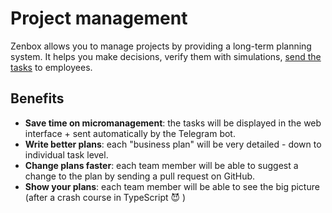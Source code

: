 # Project management

Zenbox allows you to manage projects by providing a long-term planning system. It helps you make decisions, verify them with simulations, [send the tasks](TaskManagement.md) to employees.

## Benefits

* **Save time on micromanagement**: the tasks will be displayed in the web interface + sent automatically by the Telegram bot.
* **Write better plans**: each "business plan" will be very detailed - down to individual task level.
* **Change plans faster**: each team member will be able to suggest a change to the plan by sending a pull request on GitHub.
* **Show your plans**: each team member will be able to see the big picture (after a crash course in TypeScript 😈 )
